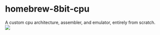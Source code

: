 # homebrew-8bit-cpu
A custom cpu architecture, assembler, and emulator, entirely from scratch.
![](https://github.com/homebrew-8bit-cpu/media/emulator.gif)
